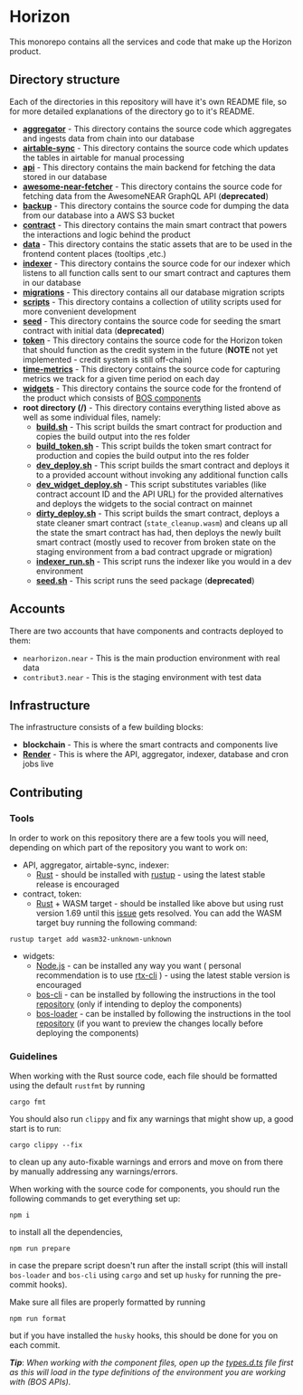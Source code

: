 # Horizon

This monorepo contains all the services and code that make up the Horizon product.

## Directory structure

Each of the directories in this repository will have it's own README file, so for
more detailed explanations of the directory go to it's README.

- **[aggregator](./aggregator)** - This directory contains the source code which
  aggregates and ingests data from chain into our database
- **[airtable-sync](./airtable-sync)** - This directory contains the source code
  which updates the tables in airtable for manual processing
- **[api](./api)** - This directory contains the main backend for fetching the data
  stored in our database
- **[awesome-near-fetcher](./awesome-near-fetcher)** - This directory contains
  the source code for fetching data from the AwesomeNEAR GraphQL API (**deprecated**)
- **[backup](./backup)** - This directory contains the source code for dumping
  the data from our database into a AWS S3 bucket
- **[contract](./contract)** - This directory contains the main smart contract
  that powers the interactions and logic behind the product
- **[data](./data)** - This directory contains the static assets that are to be
  used in the frontend content places (tooltips ,etc.)
- **[indexer](./indexer)** - This directory contains the source code for our
  indexer which listens to all function calls sent to our smart contract and
  captures them in our database
- **[migrations](./migrations)** - This directory contains all our database
  migration scripts
- **[scripts](./scripts)** - This directory contains a collection of utility
  scripts used for more convenient development
- **[seed](./seed)** - This directory contains the source code for seeding the smart
  contract with initial data (**deprecated**)
- **[token](./token)** - This directory contains the source code for the Horizon
  token that should function as the credit system in the future (**NOTE** not yet
  implemented - credit system is still off-chain)
- **[time-metrics](./time-metrics)** - This directory contains the source code
  for capturing metrics we track for a given time period on each day
- **[widgets](./widgets)** - This directory contains the source code for the
  frontend of the product which consists of [BOS components](https://docs.near.org/bos)
- **root directory (/)** - This directory contains everything listed above
  as well as some individual files, namely:
  - **[build.sh](./build.sh)** - This script builds the smart contract for production
    and copies the build output into the res folder
  - **[build_token.sh](./build_token.sh)** - This script builds the token smart
    contract for production and copies the build output into the res folder
  - **[dev_deploy.sh](./dev_deploy.sh)** - This script builds the smart contract
    and deploys it to a provided account without invoking any additional
    function calls
  - **[dev_widget_deploy.sh](./dev_widget_deploy.sh)** - This script substitutes
    variables (like contract account ID and the API URL) for the provided
    alternatives and deploys the widgets to the social contract on mainnet
  - **[dirty_deploy.sh](./dirty_deploy.sh)** - This script builds the smart
    contract, deploys a state cleaner smart contract (`state_cleanup.wasm`) and
    cleans up all the state the smart contract has had, then deploys the newly
    built smart contract (mostly used to recover from broken state on the staging
    environment from a bad contract upgrade or migration)
  - **[indexer_run.sh](./indexer_run.sh)** - This script runs the indexer like
    you would in a dev environment
  - **[seed.sh](./seed.sh)** - This script runs the seed package (**deprecated**)

## Accounts

There are two accounts that have components and contracts deployed to them:

- `nearhorizon.near` - This is the main production environment with real
  data
- `contribut3.near` - This is the staging environment with test data

## Infrastructure

The infrastructure consists of a few building blocks:

- **blockchain** - This is where the smart contracts and components live
- **[Render](https://render.com)** - This is where the API, aggregator,
  indexer, database and cron jobs live

## Contributing

### Tools

In order to work on this repository there are a few tools you will need,
depending on which part of the repository you want to work on:

- API, aggregator, airtable-sync, indexer:
  - [Rust](https://www.rust-lang.org/) - should be installed with
    [rustup](https://rustup.rs/) - using the latest stable release is encouraged
- contract, token:
  - [Rust](https://www.rust-lang.org/) + WASM target - should be installed like
    above but using rust version 1.69 until this
    [issue](https://github.com/near/nearcore/issues/9143) gets resolved. You can
    add the WASM target buy running the following command:

```shell
rustup target add wasm32-unknown-unknown
```

- widgets:
  - [Node.js](https://nodejs.org/en) - can be installed any way you want (
    personal recommendation is to use [rtx-cli](https://github.com/jdxcode/rtx)
    ) - using the latest stable version is encouraged
  - [bos-cli](https://github.com/bos-cli-rs/bos-cli-rs) - can be installed by
    following the instructions in the tool
    [repository](https://github.com/bos-cli-rs/bos-cli-rs#install) (only if
    intending to deploy the components)
  - [bos-loader](https://github.com/near/bos-loader) - can be installed by
    following the instructions in the tool
    [repository](https://github.com/near/bos-loader/releases) (if you want
    to preview the changes locally before deploying the components)

### Guidelines

When working with the Rust source code, each file should be formatted using
the default `rustfmt` by running

```shell
cargo fmt
```

You should also run `clippy` and fix any warnings that might show up, a good
start is to run:

```shell
cargo clippy --fix
```

to clean up any auto-fixable warnings and errors and move on from there by
manually addressing any warnings/errors.

When working with the source code for components, you should run the following
commands to get everything set up:

```shell
npm i
```

to install all the dependencies,

```shell
npm run prepare
```

in case the prepare script doesn't run after the install script (this will
install `bos-loader` and `bos-cli` using `cargo` and set up `husky` for
running the pre-commit hooks).

Make sure all files are properly formatted by running

```shell
npm run format
```

but if you have installed the `husky` hooks, this should be done for you on
each commit.

**_Tip_**: _When working with the component files, open up the
[types.d.ts](./widgets/types.d.ts) file first as this will load in the type
definitions of the environment you are working with (BOS APIs)._
